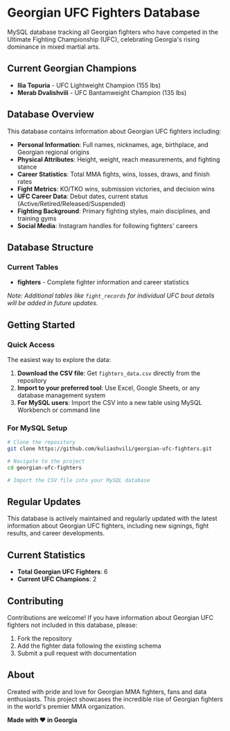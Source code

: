 # Georgian UFC Fighters Database

MySQL database tracking all Georgian fighters who have competed in the Ultimate Fighting Championship (UFC), celebrating Georgia's rising dominance in mixed martial arts.

## Current Georgian Champions

- **Ilia Topuria** - UFC Lightweight Champion (155 lbs)
- **Merab Dvalishvili** - UFC Bantamweight Champion (135 lbs)

## Database Overview

This database contains information about Georgian UFC fighters including:

- **Personal Information**: Full names, nicknames, age, birthplace, and Georgian regional origins
- **Physical Attributes**: Height, weight, reach measurements, and fighting stance
- **Career Statistics**: Total MMA fights, wins, losses, draws, and finish rates
- **Fight Metrics**: KO/TKO wins, submission victories, and decision wins
- **UFC Career Data**: Debut dates, current status (Active/Retired/Released/Suspended)
- **Fighting Background**: Primary fighting styles, main disciplines, and training gyms
- **Social Media**: Instagram handles for following fighters' careers

## Database Structure

### Current Tables
- **fighters** - Complete fighter information and career statistics

*Note: Additional tables like `fight_records` for individual UFC bout details will be added in future updates.*

## Getting Started

### Quick Access
The easiest way to explore the data:

1. **Download the CSV file**: Get `fighters_data.csv` directly from the repository
2. **Import to your preferred tool**: Use Excel, Google Sheets, or any database management system
3. **For MySQL users**: Import the CSV into a new table using MySQL Workbench or command line

### For MySQL Setup
```bash
# Clone the repository
git clone https://github.com/kuliashvili/georgian-ufc-fighters.git

# Navigate to the project
cd georgian-ufc-fighters

# Import the CSV file into your MySQL database
```

## Regular Updates

This database is actively maintained and regularly updated with the latest information about Georgian UFC fighters, including new signings, fight results, and career developments.

## Current Statistics

- **Total Georgian UFC Fighters**: 6
- **Current UFC Champions**: 2

## Contributing

Contributions are welcome! If you have information about Georgian UFC fighters not included in this database, please:

1. Fork the repository
2. Add the fighter data following the existing schema
3. Submit a pull request with documentation

## About

Created with pride and love for Georgian MMA fighters, fans and data enthusiasts. This project showcases the incredible rise of Georgian fighters in the world's premier MMA organization.

**Made with ❤️ in Georgia**
